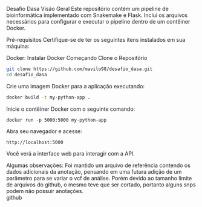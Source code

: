 Desafio Dasa
Visão Geral
Este repositório contém um pipeline de bioinformática implementado com Snakemake e Flask. Inclui os arquivos necessários para configurar e executar o pipeline dentro de um contêiner Docker.

Pré-requisitos
Certifique-se de ter os seguintes itens instalados em sua máquina:

Docker: Instalar Docker
Começando
Clone o Repositório

``` bash
git clone https://github.com/mavilo98/desafio_dasa.git
cd desafio_dasa
```

Crie uma imagem Docker para a aplicação executando:

``` bash
docker build -t my-python-app .
```

Inicie o contêiner Docker com o seguinte comando:

```
docker run -p 5000:5000 my-python-app
```

Abra seu navegador e acesse:

```
http://localhost:5000
```

Você verá a interface web para interagir com a API.



Algumas observações:
Foi mantido um arquivo de referência contendo os dados adicionais da anotação, pensando em uma futura adição de um parâmetro para se variar o vcf de análise. Porém devido ao tamanho limite de arquivos do github, o mesmo teve que ser cortado, portanto alguns snps podem não possuir anotações.  
github
